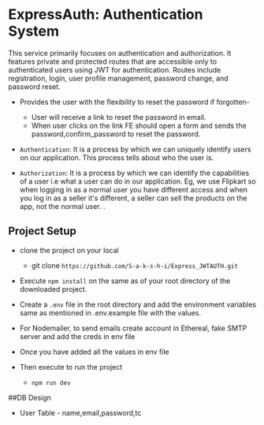 # ExpressAuth: Authentication System

This service primarily focuses on authentication and authorization. It features private and protected routes that are accessible only to authenticated users using JWT for authentication. Routes include registration, login, user profile management, password change, and password reset.

- Provides the user with the flexibility to reset the password if forgotten-
  - User will receive a link to reset the password in email.
  - When user clicks on the link FE should open a form and sends the password,confirm_password to reset the password.

- `Authentication`: It is a process by which we can uniquely identify users on our application. This process tells about who the user is.

- `Authorization`: It is a process by which we can identify the capabilities of a user i.e what a user can do in our application.
  Eg, we use Flipkart so when logging in as a normal user you have different access and when you log in as a seller it's different, a seller can sell the products on the app, not the normal user.
    .

## Project Setup

- clone the project on your local
  - git clone `https://github.com/S-a-k-s-h-i/Express_JWTAUTH.git`
- Execute `npm install` on the same as of your root directory of the downloaded project.
- Create a `.env` file in the root directory and add the environment variables same as mentioned in .env.example file with the values.
- For Nodemailer, to send emails create account in Ethereal, fake SMTP server and add the creds in env file

- Once you have added all the values in env file 
- Then execute to run the project
  - `npm run dev`

##DB Design

- User Table - name,email,password,tc


